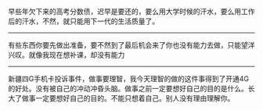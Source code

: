 早些年欠下来的高考分数债，迟早是要还的，要么用大学时候的汗水，要么用工作后的汗水，不然，就只能用下一代的生活质量了。
___
有些东西你要先做出准备，要不然到了最后机会来了你也没有能力去做，只能望洋兴叹。就像我现在想补课，却没有能力
___
新疆四G手机卡投诉事件，做事要理智，我今天理智的做的这件事得到了开通4G的好处。没有被自己的冲动冲昏头脑。做事之前一定要想好自己的目的是什么。长大了做事一定要想好自己的目的。不能只想着自己。别人没有理由理解你。